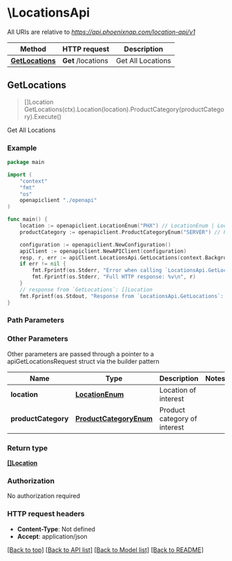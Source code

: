 # \LocationsApi

All URIs are relative to *https://api.phoenixnap.com/location-api/v1*

Method | HTTP request | Description
------------- | ------------- | -------------
[**GetLocations**](LocationsApi.md#GetLocations) | **Get** /locations | Get All Locations



## GetLocations

> []Location GetLocations(ctx).Location(location).ProductCategory(productCategory).Execute()

Get All Locations



### Example

```go
package main

import (
    "context"
    "fmt"
    "os"
    openapiclient "./openapi"
)

func main() {
    location := openapiclient.LocationEnum("PHX") // LocationEnum | Location of interest (optional)
    productCategory := openapiclient.ProductCategoryEnum("SERVER") // ProductCategoryEnum | Product category of interest (optional)

    configuration := openapiclient.NewConfiguration()
    apiClient := openapiclient.NewAPIClient(configuration)
    resp, r, err := apiClient.LocationsApi.GetLocations(context.Background()).Location(location).ProductCategory(productCategory).Execute()
    if err != nil {
        fmt.Fprintf(os.Stderr, "Error when calling `LocationsApi.GetLocations``: %v\n", err)
        fmt.Fprintf(os.Stderr, "Full HTTP response: %v\n", r)
    }
    // response from `GetLocations`: []Location
    fmt.Fprintf(os.Stdout, "Response from `LocationsApi.GetLocations`: %v\n", resp)
}
```

### Path Parameters



### Other Parameters

Other parameters are passed through a pointer to a apiGetLocationsRequest struct via the builder pattern


Name | Type | Description  | Notes
------------- | ------------- | ------------- | -------------
 **location** | [**LocationEnum**](LocationEnum.md) | Location of interest | 
 **productCategory** | [**ProductCategoryEnum**](ProductCategoryEnum.md) | Product category of interest | 

### Return type

[**[]Location**](Location.md)

### Authorization

No authorization required

### HTTP request headers

- **Content-Type**: Not defined
- **Accept**: application/json

[[Back to top]](#) [[Back to API list]](../README.md#documentation-for-api-endpoints)
[[Back to Model list]](../README.md#documentation-for-models)
[[Back to README]](../README.md)

